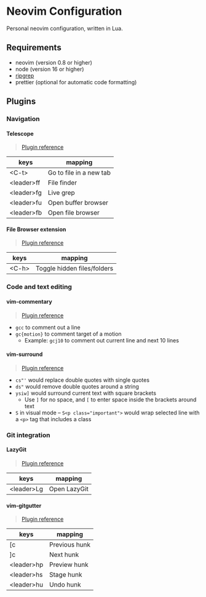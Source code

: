 # Neovim Configuration

Personal neovim configuration, written in Lua.

## Requirements

- neovim (version 0.8 or higher)
- node (version 16 or higher)
- [ripgrep](https://github.com/BurntSushi/ripgrep)
- prettier (optional for automatic code formatting)

## Plugins

### Navigation

#### Telescope

> [Plugin reference](https://github.com/nvim-telescope/telescope.nvim)

| keys        | mapping                 |
| ----------- | ----------------------- |
| \<C-t>      | Go to file in a new tab |
| \<leader>ff | File finder             |
| \<leader>fg | Live grep               |
| \<leader>fu | Open buffer browser     |
| \<leader>fb | Open file browser       |

#### File Browser extension

> [Plugin reference](https://github.com/nvim-telescope/telescope-file-browser.nvim)

| keys   | mapping                     |
| ------ | --------------------------- |
| \<C-h> | Toggle hidden files/folders |

### Code and text editing

#### vim-commentary

> [Plugin reference](https://github.com/airblade/vim-gitgutter)

- `gcc` to comment out a line
- `gc{motion}` to comment target of a motion
  - Example: `gcj10` to comment out current line and next 10 lines

#### vim-surround

> [Plugin reference](https://github.com/airblade/vim-gitgutter)

- `cs"'` would replace double quotes with single quotes
- `ds"` would remove double quotes around a string
- `ysiw]` would surround current text with square brackets
  - Use `]` for no space, and `[` to enter space inside the brackets around text
- `S` in visual mode – `S<p class="important">` would wrap selected line with a `<p>` tag that includes a class

### Git integration

#### LazyGit

> [Plugin reference](https://github.com/kdheepak/lazygit.nvim)

| keys        | mapping      |
| ----------- | ------------ |
| \<leader>Lg | Open LazyGit |

#### vim-gitgutter

> [Plugin reference](https://github.com/airblade/vim-gitgutter)

| keys        | mapping       |
| ----------- | ------------- |
| [c          | Previous hunk |
| ]c          | Next hunk     |
| \<leader>hp | Preview hunk  |
| \<leader>hs | Stage hunk    |
| \<leader>hu | Undo hunk     |
